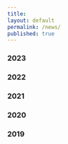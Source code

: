 ```yaml
---
title:
layout: default
permalink: /news/
published: true
---
```


### 2023

### 2022

### 2021

### 2020

### 2019
